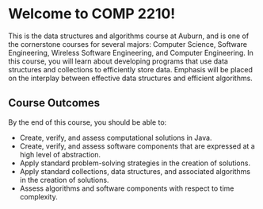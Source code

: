 
# Welcome to COMP 2210!

This is the data structures and algorithms course at Auburn, and is one of the
cornerstone courses for several majors: Computer Science, Software
Engineering, Wireless Software Engineering, and Computer Engineering. In this
course, you will learn about developing programs that use data structures and
collections to efficiently store data. Emphasis will be placed on the
interplay between effective data structures and efficient algorithms. 

## Course Outcomes

By the end of this course, you should be able to:

- Create, verify, and assess computational solutions in Java.
- Create, verify, and assess software components that are expressed at a high level of abstraction.
- Apply standard problem-solving strategies in the creation of solutions.
- Apply standard collections, data structures, and associated algorithms in the creation of solutions.
- Assess algorithms and software components with respect to time complexity.


